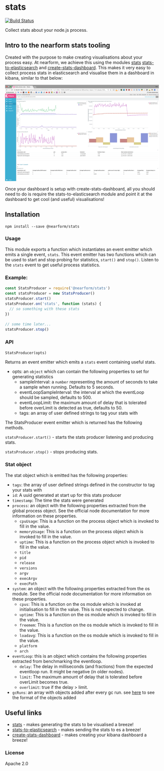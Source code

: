 # stats

[![Build Status](https://travis-ci.org/nearform/stats.svg?branch=master)](https://travis-ci.org/nearform/stats)

Collect stats about your node.js process.

## Intro to the nearform stats tooling

Created with the purpose to make creating visualisations about your process easy. At nearform, we achieve this using the modules [stats](http://github.com/nearform/stats) [stats-to-elasticsearch](http://github.com/nearform/stats-to-elasticsearch) and [create-stats-dashboard](http://github.com/nearform/create-stats-dashboard). This makes it very easy to collect process stats in elasticsearch and visualise them in a dashboard in kibana, similar to that below:

<img src='./assets/dashboard-screenshot.png' alt='a kibana stats dashboard screenshot'>

Once your dashboard is setup with create-stats-dashboard, all you should need to do is require the stats-to-elasticsearch module and point it at the dashboard to get cool (and useful) visualisations!

## Installation

```
npm install --save @nearform/stats
```

### Usage

This module exports a function which instantiates an event emitter which emits a single event, `stats`. This event emitter has two functions which can be used to start and stop probing for statistics, `start()` and `stop()`. Listen to the `stats` event to get useful process statistics.

### Example:
```js
const StatsProducer = require('@nearform/stats')
const statsProducer = new StatsProducer()
statsProducer.start()
statsProducer.on('stats', function (stats) {
  // so something with these stats
})

// some time later...
statsProducer.stop()
```

### API

`StatsProducer(opts)`

Returns an event emitter which emits a `stats` event containing useful stats.

- opts: an `object` which can contain the following properties to set for generating statistics
  - sampleInterval: a `number` representing the amount of seconds to take a sample when running. Defaults to 5 seconds.
  - eventLoopSampleInterval: the interval at which the eventLoop should be sampled, defaults to 500.
  - eventLoopLimit: the maximum amount of delay that is tolerated before overLimit is detected as true, defaults to 50.
  - tags: an array of user defined strings to tag your stats with

The StatsProducer event emitter which is returned has the following methods.

`statsProducer.start()` - starts the stats producer listening and producing stats.

`statsProducer.stop()` - stops producing stats.

### Stat object

The stat object which is emitted has the following properties:

- `tags`: the array of user defined strings defined in the constructor to tag your stats with
- `id`: A uuid generated at start up for this stats producer
- `timestamp`: The time the stats were generated
- `process`: an object with the following properties extracted from the global process object. See the official node documentation for more information on these properties.
  - `cpuUsage`: This is a function on the process object which is invoked to fill in the value.
  - `memoryUsage`: This is a function on the process object which is invoked to fill in the value.
  - `uptime`: This is a function on the process object which is invoked to fill in the value.
  - `title`
  - `pid`
  - `release`
  - `versions`
  - `argv`
  - `execArgv`
  - `execPath`
- `system`: an object with the following properties extracted from the os module. See the official node documentation for more information on these properties.
  - `cpus`: This is a function on the os module which is invoked at initialisation to fill in the value. This is not expected to change.
  - `uptime`:  This is a function on the os module which is invoked to fill in the value.
  - `freemem`: This is a function on the os module which is invoked to fill in the value.
  - `loadavg`: This is a function on the os module which is invoked to fill in the value.
  - `platform`
  - `arch`
- `eventLoop`: this is an object which contains the following properties extracted from benchmarking the eventloop.
  - `delay`: The delay in milliseconds (and fractions) from the expected eventloop run. It might be negative (in older nodes).
  - `limit`: The maximum amount of delay that is tolerated before overLimit becomes true.
  - `overlimit`: true if the delay > limit.
- `gcRuns`: an array with objects added after every gc run. see [here](http://npm.im/gc-profiler) to see the format of the objects added

## Useful links

- [stats](http://github.com/nearform/stats) - makes generating the stats to be visualised a breeze!
- [stats-to-elasticsearch](http://github.com/nearform/stats-to-elasticsearch) - makes sending the stats to es a breeze!
- [create-stats-dashboard](http://github.com/nearform/create-stats-dashboard) - makes creating your kibana dashboard a breeze!

### License

Apache 2.0
